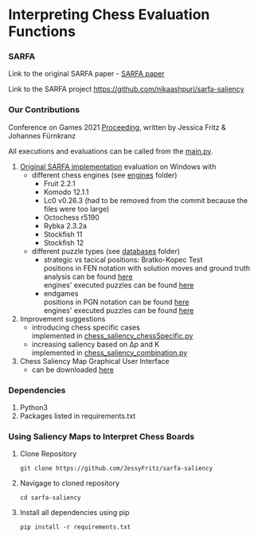 # Interpreting Chess Evaluation Functions

### SARFA
Link to the original SARFA paper - [SARFA paper](https://arxiv.org/abs/1912.12191)

Link to the SARFA project https://github.com/nikaashpuri/sarfa-saliency

### Our Contributions
Conference on Games 2021 [Proceeding](https://ieee-cog.org/2021/assets/papers/paper_180.pdf), written by Jessica Fritz & Johannes Fürnkranz

All executions and evaluations can be called from the [main.py](main.py).
1. [Original SARFA implementation](chess_saliency_original.py) evaluation on Windows with
   - different chess engines (see [engines](engines) folder)
     - Fruit 2.2.1
     - Komodo 12.1.1
     - Lc0 v0.26.3 (had to be removed from the commit because the files were too large)
     - Octochess r5190
     - Rybka 2.3.2a
     - Stockfish 11
     - Stockfish 12  
   - different puzzle types (see [databases](chess_saliency_databases) folder)
     - strategic vs tacical positions: Bratko-Kopec Test  
       positions in FEN notation with solution moves and ground truth analysis can be found [here](https://github.com/JessyFritz/sarfa-saliency/tree/master/chess_saliency_databases/bratko-kopec)  
       engines' executed puzzles can be found [here](https://github.com/JessyFritz/sarfa-saliency/tree/master/evaluation/bratko-kopec)
     - endgames  
       positions in PGN notation can be found [here](https://github.com/JessyFritz/sarfa-saliency/tree/master/chess_saliency_databases/endgames/endgames.pgn)  
       engines' executed puzzles can be found [here](https://github.com/JessyFritz/sarfa-saliency/tree/master/evaluation/endgames)
2. Improvement suggestions
   - introducing chess specific cases  
     implemented in [chess_saliency_chessSpecific.py](chess_saliency_chessSpecific.py)
   - increasing saliency based on Δp and K  
     implemented in [chess_saliency_combination.py](chess_saliency_combination.py)
3. Chess Saliency Map Graphical User Interface
   - can be downloaded [here](https://github.com/JessyFritz/sarfa-saliency/releases)

### Dependencies
1. Python3
2. Packages listed in requirements.txt

### Using Saliency Maps to Interpret Chess Boards
1. Clone Repository
    ```
    git clone https://github.com/JessyFritz/sarfa-saliency
    ```
2. Navigage to cloned repository
    ```
    cd sarfa-saliency
    ```
3. Install all dependencies using pip
    ```
    pip install -r requirements.txt
    ```
